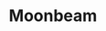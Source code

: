 ---
title: "Moonbeam"
index:
  - moonbeam
permalink: /spells/moonbeam/
tags:
  - Spell
  - 2nd Level
  - Evocation
  - Damage
  - Radiant
available_for:
  - Druid
level: "2nd Level"
school: "Evocation"
range: "120 ft"
area: "5 ft"
shape: "Cylinder"
comp:
  - V
  - S
  - M
material: "several seeds of any moonseed plant and a piece of opalescent feldspar."
duration: "1 Minute"
concentration: true
attack: "CON Save"
effect: "Radiant"
description: |
  A silvery beam of pale light shines down in a 5-foot radius, 40-foot-high cylinder centered on a point within range. Until the spell ends, dim light fills the cylinder.

  When a creature enters the spell's area for the first time on a turn or starts its turn there, it is engulfed in ghostly flames that cause searing pain, and it must make a constitution saving throw. It takes 2d10 radiant damage on a failed save, or half as much damage on a successful one.

  A shapechanger makes its saving throw with disadvantage. If it fails, it also instantly reverts to its original form and can't assume a different form until it leaves the spell's light.

  On each of your turns after you cast this spell, you can use an action to move the beam 60 feet in any direction.

  **At higher levels.** When you cast this spell using a spell slot of 3rd level or higher, the damage increases by 1dl0 for each slot level above 2nd.
excerpt: "A silvery beam of pale light shines down in a 5-foot radius, 40-foot-high cylinder centered on a point within range."
source: "Basic Rules"
---